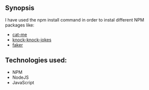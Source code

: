 ## Synopsis

I have used the npm install command in order to instal different NPM packages like:
- [cat-me](https://www.npmjs.com/package/cat-me)
- [knock-knock-jokes](https://www.npmjs.com/package/knock-knock-jokes)
- [faker](https://www.npmjs.com/package/faker)

## Technologies used:

- NPM
- NodeJS
- JavaScript
